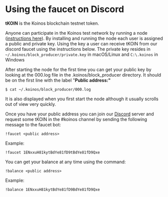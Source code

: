 # Using the faucet on Discord

**tKOIN** is the Koinos blockchain testnet token. 

Anyone can participate in the Koinos test network by running a node ([instructions here](../quickstart/running-a-koinos-node.md)). By installing and running the node each user is assigned a public and private key. Using the key a user can receive tKOIN from our discord faucet using the instructions below. The private key resides in `~/.koinos/block_producer/private.key` in macOS/Linux and `C:\.koinos` in Windows

After starting the node for the first time you can get your public key by looking at the 000.log file in the .koinos/block_producer directory. It should be on the first line with the label "**Public address:"**

``` 
$ cat ~/.koinos/block_producer/000.log
```

It is also displayed when you first start the node although it usually scrolls out of view very quickly. 


Once you have your public address you can join our [Discord](https://discord.com/invite/GErGNsu) server and request some tKOIN in the #koinos channel by sending the following message to the faucet bot:

```
!faucet <public address>
```

Example:

```
!faucet 1ENxxuH81kytBdYe81fD9tBdYe81fD9Qxe
```

You can get your balance at any time using the command:

```
!balance <public address>
```

Example:

```
!balance 1ENxxuH81kytBdYe81fD9BdYe81fD9Qxe
```
